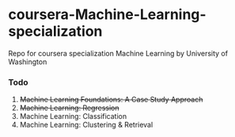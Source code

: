 # coursera-Machine-Learning-specialization
Repo for coursera specialization Machine Learning by University of Washington

### Todo
1. ~~Machine Learning Foundations: A Case Study Approach~~
2. ~~Machine Learning: Regression~~
3. Machine Learning: Classification
4. Machine Learning: Clustering & Retrieval

